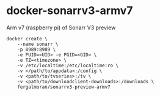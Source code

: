 # docker-sonarrv3-armv7
Arm v7 (raspberry pi) of Sonarr V3 preview
```
docker create \
    --name sonarr \
    -p 8989:8989 \
    -e PUID=<UID> -e PGID=<GID> \
    -e TZ=<timezone> \ 
    -v /etc/localtime:/etc/localtime:ro \
    -v </path/to/appdata>:/config \
    -v <path/to/tvseries>:/tv \
    -v <path/to/downloadclient-downloads>:/downloads \
    fergalmoran/sonarrv3-preview-armv7
```
